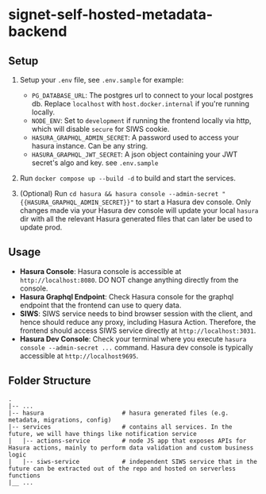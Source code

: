 # signet-self-hosted-metadata-backend

## Setup

1. Setup your `.env` file, see `.env.sample` for example:

   - `PG_DATABASE_URL`: The postgres url to connect to your local postgres db. Replace `localhost` with `host.docker.internal` if you're running locally.
   - `NODE_ENV`: Set to `development` if running the frontend locally via http, which will disable `secure` for SIWS cookie.
   - `HASURA_GRAPHQL_ADMIN_SECRET`: A password used to access your hasura instance. Can be any string.
   - `HASURA_GRAPHQL_JWT_SECRET`: A json object containing your JWT secret's algo and key. see `.env.sample`

2. Run `docker compose up --build -d` to build and start the services.

3. (Optional) Run `cd hasura && hasura console --admin-secret "{{HASURA_GRAPHQL_ADMIN_SECRET}}"` to start a Hasura dev console. Only changes made via your Hasura dev console will update your local `hasura` dir with all the relevant Hasura generated files that can later be used to update prod.

## Usage

- **Hasura Console**: Hasura console is accessible at `http://localhost:8080`. DO NOT change anything directly from the console.
- **Hasura Graphql Endpoint**: Check Hasura console for the graphql endpoint that the frontend can use to query data.
- **SIWS**: SIWS service needs to bind browser session with the client, and hence should reduce any proxy, including Hasura Action. Therefore, the frontend should access SIWS service directly at `http://localhost:3031`.
- **Hasura Dev Console**: Check your terminal where you execute `hasura console --admin-secret ...` command. Hasura dev console is typically accessible at `http://localhost9695`.

## Folder Structure

```
.
|-- ...
|-- hasura                      # hasura generated files (e.g. metadata, migrations, config)
|-- services                    # contains all services. In the future, we will have things like notification service
|   |-- actions-service         # node JS app that exposes APIs for Hasura actions, mainly to perform data validation and custom business logic
|   |-- siws-service            # independent SIWS service that in the future can be extracted out of the repo and hosted on serverless functions
|__ ...
```
